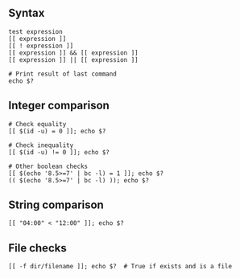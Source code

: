 ---
---

## Syntax

```shell
test expression
[[ expression ]]
[[ ! expression ]]
[[ expression ]] && [[ expression ]]
[[ expression ]] || [[ expression ]]

# Print result of last command
echo $?
```

## Integer comparison

```shell
# Check equality
[[ $(id -u) = 0 ]]; echo $?

# Check inequality
[[ $(id -u) != 0 ]]; echo $?

# Other boolean checks
[[ $(echo '8.5>=7' | bc -l) = 1 ]]; echo $?
(( $(echo '8.5>=7' | bc -l) )); echo $?
```

## String comparison

```shell
[[ "04:00" < "12:00" ]]; echo $?
```

## File checks

```shell
[[ -f dir/filename ]]; echo $?  # True if exists and is a file
```
